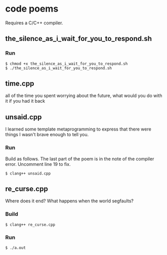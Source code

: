 # code poems

Requires a C/C++ compiler.

## the_silence_as_i_wait_for_you_to_respond.sh
### Run
```
$ chmod +x the_silence_as_i_wait_for_you_to_respond.sh
$ ./the_silence_as_i_wait_for_you_to_respond.sh
```

## time.cpp

all of the time
you spent worrying about the future,
what would you do with it
if you had it back


## unsaid.cpp
I learned some template metaprogramming to express that there were things I wasn't
brave enough to tell you.

### Run
Build as follows. The last part of the poem is in the note of the compiler error. Uncomment line 19 to fix.
```
$ clang++ unsaid.cpp
```
## re_curse.cpp

Where does it end? What happens when the world segfaults?


### Build
```
$ clang++ re_curse.cpp
```
### Run
```
$ ./a.out
```
